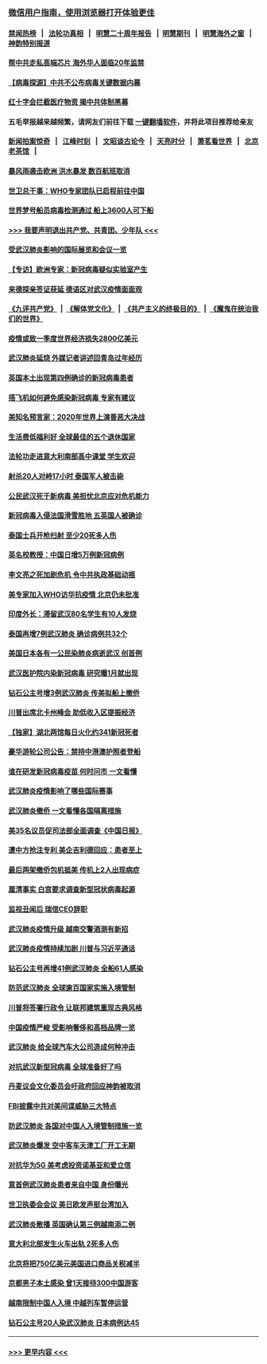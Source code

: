 ### [微信用户指南，使用浏览器打开体验更佳](https://github.com/gfw-breaker/banned-news1/blob/master/indexes/wechat-guide.md?t=0)
#### [禁闻热榜](热点新闻.md?t=0)  &nbsp;&nbsp;|&nbsp;&nbsp; [法轮功真相](https://github.com/gfw-breaker/truth/blob/master/README.md?t=0) &nbsp;&nbsp;|&nbsp;&nbsp; [明慧二十周年报告](https://github.com/gfw-breaker/mh-reports/blob/master/README.md?t=0) &nbsp;&nbsp;|&nbsp;&nbsp;[明慧期刊](https://github.com/gfw-breaker/mh-qikan) &nbsp;&nbsp;|&nbsp;&nbsp; [明慧海外之窗](https://github.com/gfw-breaker/mh-news/blob/master/README.md?t=0) &nbsp;&nbsp;|&nbsp;&nbsp; [神韵特别报道](https://github.com/gfw-breaker/mh-news/blob/master/shenyun.md?t=0)
#### [帮中共走私高端芯片 海外华人面临20年监禁](../pages/nsc418/n11855016.md?t=02101233) 
#### [【病毒探源】中共不公布病毒关键数据内幕](../pages/nsc418/n11856584.md?t=02101233) 
#### [红十字会拦截医疗物资 揭中共体制黑幕](../pages/nsc418/n11856750.md?t=02101233) 
#### 五毛举报越来越频繁，请网友们前往下载 [一键翻墙软件](https://github.com/gfw-breaker/ssr-accounts)，并将此项目推荐给亲友
#### [新闻拍案惊奇](https://github.com/gfw-breaker/banned-news1/blob/master/pages/link4.md) &nbsp;&nbsp;|&nbsp;&nbsp; [江峰时刻](https://github.com/gfw-breaker/banned-news1/blob/master/pages/link4.md) &nbsp;&nbsp;|&nbsp;&nbsp; [文昭谈古论今](https://github.com/gfw-breaker/banned-news1/blob/master/pages/link4.md) &nbsp;&nbsp;|&nbsp;&nbsp; [天亮时分](https://github.com/gfw-breaker/banned-news1/blob/master/pages/link4.md) &nbsp;&nbsp;|&nbsp;&nbsp; [萧茗看世界](https://github.com/gfw-breaker/banned-news1/blob/master/pages/link4.md) &nbsp;&nbsp;|&nbsp;&nbsp; [北京老茶馆](https://github.com/gfw-breaker/banned-news1/blob/master/pages/link4.md) &nbsp;&nbsp;|&nbsp;&nbsp; 
#### [暴风雨袭击欧洲 洪水暴发 数百航班取消](../pages/nsc418/n11856453.md?t=02101233) 
#### [世卫总干事：WHO专家团队已启程前往中国](../pages/nsc418/n11856612.md?t=02101233) 
#### [世界梦号船员病毒检测通过 船上3600人可下船](../pages/nsc418/n11856520.md?t=02101233) 
#### [>>> 我要声明退出共产党、共青团、少年队 <<<](https://github.com/begood0513/goodnews/blob/master/quit/letter.md) 
#### [受武汉肺炎影响的国际展览和会议一览](../pages/nsc418/n11856420.md?t=02101233) 
#### [【专访】欧洲专家：新冠病毒疑似实验室产生](../pages/nsc418/n11856378.md?t=02101233) 
#### [来德探亲签证获延 德语区对武汉疫情面面观](../pages/nsc418/n11856283.md?t=02101233) 
#### [《九评共产党》](https://github.com/begood0513/9ping.md/blob/master/README.md) &nbsp;|&nbsp; [《解体党文化》](../../../../jtdwh.md/blob/master/README.md)  &nbsp;|&nbsp; [《共产主义的终极目的》](../../../../gczydzjmd.md/blob/master/README.md) &nbsp;|&nbsp; [《魔鬼在统治我们的世界》](../../../../mgztzwmdsj.md/blob/master/README.md) 
#### [疫情或致一季度世界经济损失2800亿美元](../pages/nsc418/n11855639.md?t=02101233) 
#### [武汉肺炎延烧 外媒记者讲述回青岛过年经历](../pages/nsc418/n11856159.md?t=02101233) 
#### [英国本土出现第四例确诊的新冠病毒患者](../pages/nsc418/n11855930.md?t=02101233) 
#### [搭飞机如何避免感染新冠病毒 专家有建议](../pages/nsc418/n11853427.md?t=02101233) 
#### [美知名预言家：2020年世界上演善恶大决战](../pages/nsc418/n11855418.md?t=02101233) 
#### [生活费低福利好 全球最佳的五个退休国家](../pages/nsc418/n11848347.md?t=02101233) 
#### [法轮功走进意大利南部高中课堂 学生欢迎](../pages/nsc418/n11853859.md?t=02101233) 
#### [射杀20人对峙17小时 泰国军人被击毙](../pages/nsc418/n11854869.md?t=02101233) 
#### [公民武汉死于新病毒 美担忧北京应对危机能力](../pages/nsc418/n11854331.md?t=02101233) 
#### [新冠病毒入侵法国滑雪胜地 五英国人被确诊](../pages/nsc418/n11854307.md?t=02101233) 
#### [泰国士兵开枪扫射 至少20死多人伤](../pages/nsc418/n11854276.md?t=02101233) 
#### [英名校教授：中国日增5万例新冠病例](../pages/nsc418/n11854174.md?t=02101233) 
#### [李文亮之死加剧危机 令中共执政基础动摇](../pages/nsc418/n11854003.md?t=02101233) 
#### [美专家加入WHO访华抗疫情 北京仍未批准](../pages/nsc418/n11854043.md?t=02101233) 
#### [印度外长：滞留武汉80名学生有10人发烧](../pages/nsc418/n11853821.md?t=02101233) 
#### [泰国再增7例武汉肺炎 确诊病例共32个](../pages/nsc418/n11853808.md?t=02101233) 
#### [美国日本各有一公民染肺炎病逝武汉 创首例](../pages/nsc418/n11853509.md?t=02101233) 
#### [武汉医护院内染新冠病毒 研究曝1月就出现](../pages/nsc418/n11852928.md?t=02101233) 
#### [钻石公主号增3例武汉肺炎 传美拟船上撤侨](../pages/nsc418/n11853240.md?t=02101233) 
#### [川普出席北卡州峰会 助低收入区提振经济](../pages/nsc418/n11853232.md?t=02101233) 
#### [【独家】湖北两馆每日火化约341新冠死者](../pages/nsc418/n11845444.md?t=02101233) 
#### [豪华游轮公司公告：禁持中港澳护照者登船](../pages/nsc418/n11852761.md?t=02101233) 
#### [谁在研发新冠病毒疫苗 何时问市 一文看懂](../pages/nsc418/n11852840.md?t=02101233) 
#### [武汉肺炎疫情影响了哪些国际赛事](../pages/nsc418/n11852441.md?t=02101233) 
#### [武汉肺炎撤侨 一文看懂各国隔离措施](../pages/nsc418/n11844216.md?t=02101233) 
#### [美35名议员促司法部全面调查《中国日报》](../pages/nsc418/n11852435.md?t=02101233) 
#### [遭中方抢注专利 美企吉利德回应：患者至上](../pages/nsc418/n11852037.md?t=02101233) 
#### [最后两架撤侨包机抵美 传机上2人出现病症](../pages/nsc418/n11852173.md?t=02101233) 
#### [厘清事实 白宫要求调查新型冠状病毒起源](../pages/nsc418/n11852106.md?t=02101233) 
#### [监视丑闻后 瑞信CEO辞职](../pages/nsc418/n11852127.md?t=02101233) 
#### [武汉肺炎疫情升级 越南交警酒测有新招](../pages/nsc418/n11851632.md?t=02101233) 
#### [武汉肺炎疫情持续加剧 川普与习近平通话](../pages/nsc418/n11851613.md?t=02101233) 
#### [钻石公主号再增41例武汉肺炎 全船61人感染](../pages/nsc418/n11850401.md?t=02101233) 
#### [防范武汉肺炎 全球逾百国家实施入境管制](../pages/nsc418/n11850557.md?t=02101233) 
#### [川普将签署行政令 让联邦建筑重现古典风格](../pages/nsc418/n11850654.md?t=02101233) 
#### [中国疫情严峻 受影响奢侈和高档品牌一览](../pages/nsc418/n11850319.md?t=02101233) 
#### [武汉肺炎 给全球汽车大公司造成何种冲击](../pages/nsc418/n11850056.md?t=02101233) 
#### [对抗武汉新型冠病毒 全球准备好了吗](../pages/nsc418/n11850142.md?t=02101233) 
#### [丹麦议会文化委员会吁政府回应神韵被取消](../pages/nsc418/n11849312.md?t=02101233) 
#### [FBI披露中共对美间谍威胁三大特点](../pages/nsc418/n11849700.md?t=02101233) 
#### [防武汉肺炎 各国对中国人入境管制措施一览](../pages/nsc418/n11838726.md?t=02101233) 
#### [武汉肺炎爆发 空中客车天津工厂开工无期](../pages/nsc418/n11849634.md?t=02101233) 
#### [对抗华为5G 美考虑投资诺基亚和爱立信](../pages/nsc418/n11849510.md?t=02101233) 
#### [意首例武汉肺炎患者来自中国 身份曝光](../pages/nsc418/n11849454.md?t=02101233) 
#### [世卫执委会会议 美日欧发声挺台湾加入](../pages/nsc418/n11849433.md?t=02101233) 
#### [武汉肺炎散播 英国确认第三例越南添二例](../pages/nsc418/n11849439.md?t=02101233) 
#### [意大利北部发生火车出轨 2死多人伤](../pages/nsc418/n11848999.md?t=02101233) 
#### [北京将把750亿美元美国进口商品关税减半](../pages/nsc418/n11848896.md?t=02101233) 
#### [京都男子本土感染 曾1天接待300中国游客](../pages/nsc418/n11848641.md?t=02101233) 
#### [越南限制中国人入境 中越列车暂停运营](../pages/nsc418/n11847844.md?t=02101233) 
#### [钻石公主号20人染武汉肺炎 日本病例达45](../pages/nsc418/n11847823.md?t=02101233) 

----
#### [ >>> 更早内容 <<< ](../indexes/nsc418-earlier.md)
